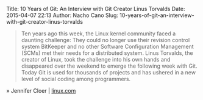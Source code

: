 Title: 10 Years of Git: An Interview with Git Creator Linus Torvalds
Date: 2015-04-07 22:13
Author: Nacho Cano
Slug: 10-years-of-git-an-interview-with-git-creator-linus-torvalds

> Ten years ago this week, the Linux kernel community faced a daunting
> challenge: They could no longer use their revision control system
> BitKeeper and no other Software Configuration Management (SCMs) met
> their needs for a distributed system. Linus Torvalds, the creator of
> Linux, took the challenge into his own hands and disappeared over the
> weekend to emerge the following week with Git. Today Git is used for
> thousands of projects and has ushered in a new level of social coding
> among programmers.

» Jennifer Cloer | [linux.com][]

  [linux.com]: http://www.linux.com/news/featured-blogs/185-jennifer-cloer/821541-10-years-of-git-an-interview-with-git-creator-linus-torvalds
    "10 Years of Git: An Interview with Git Creator Linus Torvalds"
